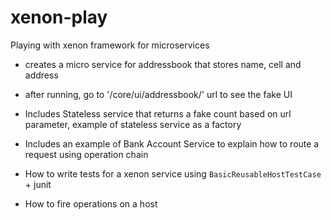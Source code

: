 # xenon-play
Playing with xenon framework for microservices

- creates a micro service for addressbook that stores name, cell and address
- after running, go to '/core/ui/addressbook/' url to see the fake UI
- Includes Stateless service that returns a fake count based on url parameter,
example of stateless service as a factory

- Includes an example of Bank Account Service to explain 
how to route a request using operation chain
- How to write tests for a xenon service using `BasicReusableHostTestCase` + junit
- How to fire operations on a host
